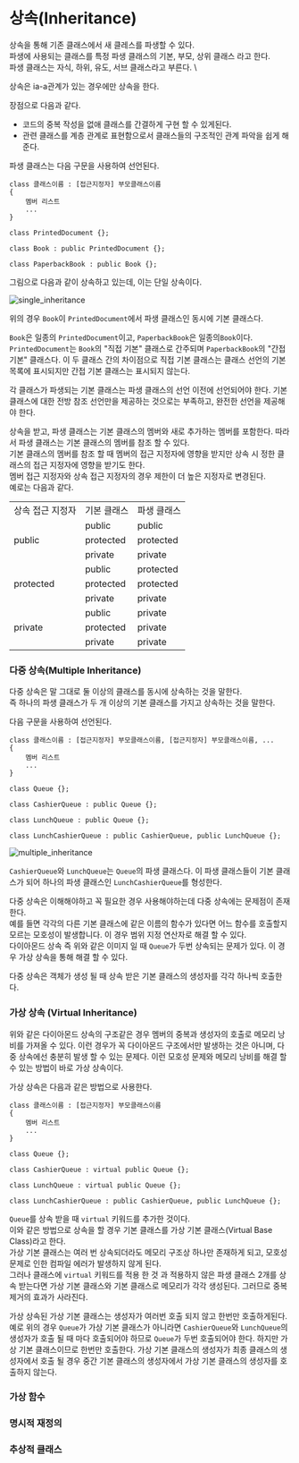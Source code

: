 # 상속(Inheritance)

상속을 통해 기존 클래스에서 새 클레스를 파생할 수 있다. \
파생에 사용되는 클래스를 특정 파생 클래스의 기본, 부모, 상위 클래스 라고 한다. \
파생 클래스는 자식, 하위, 유도, 서브 클래스라고 부른다. \

상속은 ia-a관계가 있는 경우에만 상속을 한다.

장점으로 다음과 같다.
+ 코드의 중복 작성을 없애 클래스를 간결하게 구현 할 수 있게된다.
+ 관련 클래스를 계층 관계로 표현함으로서 클래스들의 구조적인 관계 파악을 쉽게 해준다.

파생 클래스는 다음 구문을 사용하여 선언된다.

```
class 클래스이름 : [접근지정자] 부모클래스이름
{
    멤버 리스트
    ...
}
```
```
class PrintedDocument {};

class Book : public PrintedDocument {};

class PaperbackBook : public Book {};
```

그림으로 다음과 같이 상속하고 있는데, 이는 단일 상속이다.

![single_inheritance](https://learn.microsoft.com/ko-kr/cpp/cpp/media/vc38xj1.gif?view=msvc-170)

위의 경우 `Book`이 `PrintedDocument`에서 파생 클래스인 동시에 기본 클래스다.

`Book`은 일종의 `PrintedDocument`이고, `PaperbackBook`은 일종의`Book`이다. \
`PrintedDocument`는 `Book`의 "직접 기본" 클래스로 간주되며 `PaperbackBook`의 "간접 기본" 클래스다. 이 두 클래스 간의 차이점으로 직접 기본 클래스는 클래스 선언의 기본 목록에 표시되지만 간접 기본 클래스는 표시되지 않는다.

각 클래스가 파생되는 기본 클래스는 파생 클래스의 선언 이전에 선언되어야 한다. 기본 클래스에 대한 전방 참조 선언만을 제공하는 것으로는 부족하고, 완전한 선언을 제공해야 한다.

상속을 받고, 파생 클래스는 기본 클래스의 멤버와 새로 추가하는 멤버를 포함한다. 따라서 파생 클래스는 기본 클래스의 멤버를 참조 할 수 있다. \
기본 클래스의 멤버를 참조 할 때 멤버의 접근 지정자에 영향을 받지만 상속 시 정한 클래스의 접근 지정자에 영향을 받기도 한다. \
멤버 접근 지정자와 상속 접근 지정자의 경우 제한이 더 높은 지정자로 변경된다. \
예로는 다음과 같다.

<table>
    <tr>
        <td>상속 접근 지정자</td>
        <td>기본 클래스</td>
        <td>파생 클래스</td>
    </tr>
    <tr>
        <td rowspan="3">public</td>
        <td>public</td>
        <td>public</td>
    </tr>
    <tr>
        <td>protected</td>
        <td>protected</td>
    </tr>
    <tr>
        <td>private</td>
        <td>private</td>
    </tr>
        <tr>
        <td rowspan="3">protected</td>
        <td>public</td>
        <td>protected</td>
    </tr>
    <tr>
        <td>protected</td>
        <td>protected</td>
    </tr>
    <tr>
        <td>private</td>
        <td>private</td>
    </tr>
        </tr>
        <tr>
        <td rowspan="3">private</td>
        <td>public</td>
        <td>private</td>
    </tr>
    <tr>
        <td>protected</td>
        <td>private</td>
    </tr>
    <tr>
        <td>private</td>
        <td>private</td>
    </tr>
</table>

### 다중 상속(Multiple Inheritance)

다중 상속은 말 그대로 둘 이상의 클래스를 동시에 상속하는 것을 말한다. \
즉 하나의 파생 클래스가 두 개 이상의 기본 클래스를 가지고 상속하는 것을 말한다.

다음 구문을 사용하여 선언된다.

```
class 클래스이름 : [접근지정자] 부모클래스이름, [접근지정자] 부모클래스이름, ...
{
    멤버 리스트
    ...
}
```
```
class Queue {};

class CashierQueue : public Queue {};

class LunchQueue : public Queue {};

class LunchCashierQueue : public CashierQueue, public LunchQueue {};
```

![multiple_inheritance](https://learn.microsoft.com/ko-kr/cpp/cpp/media/vc38xp1.gif?view=msvc-170)

`CashierQueue`와 `LunchQueue`는 `Queue`의 파생 클래스다. 이 파생 클래스들이 기본 클래스가 되어 하나의 파생 클래스인 `LunchCashierQueue`를 형성한다.

다중 상속은 이해해야하고 꼭 필요한 경우 사용해야하는데 다중 상속에는 문제점이 존재한다. \
예를 들면 각각의 다른 기본 클래스에 같은 이름의 함수가 있다면 어느 함수를 호출할지 모르는 모호성이 발생합니다. 이 경우 범위 지정 연산자로 해결 할 수 있다. \
다이아몬드 상속 즉 위와 같은 이미지 일 때 `Queue`가 두번 상속되는 문제가 있다. 이 경우 가상 상속을 통해 해결 할 수 있다.

다중 상속은 객체가 생성 될 때 상속 받은 기본 클래스의 생성자를 각각 하나씩 호출한다.

### 가상 상속 (Virtual Inheritance)

위와 같은 다이아몬드 상속의 구조같은 경우 멤버의 중복과 생성자의 호출로 메모리 낭비를 가져올 수 있다. 이런 경우가 꼭 다이아몬드 구조에서만 발생하는 것은 아니며, 다중 상속에선 충분히 발생 할 수 있는 문제다. 이런 모호성 문제와 메모리 낭비를 해결 할 수 있는 방법이 바로 가상 상속이다.

가상 상속은 다음과 같은 방법으로 사용한다.
```
class 클래스이름 : [접근지정자] 부모클래스이름
{
    멤버 리스트
    ...
}
```

```
class Queue {};

class CashierQueue : virtual public Queue {};

class LunchQueue : virtual public Queue {};

class LunchCashierQueue : public CashierQueue, public LunchQueue {};
```

`Queue`를 상속 받을 때 `virtual` 키워드를 추가한 것이다. \
이와 같은 방법으로 상속을 할 경우 기본 클래스를 가상 기본 클래스(Virtual Base Class)라고 한다. \
가상 기본 클래스는 여러 번 상속되더라도 메모리 구조상 하나만 존재하게 되고, 모호성 문제로 인한 컴파일 에러가 발생하지 않게 된다. \
그러나 클래스에 `virtual` 키워드를 적용 한 것 과 적용하지 않은 파생 클래스 2개를 상속 받는다면 가상 기본 클래스와 기본 클래스로 메모리가 각각 생성된다. 그러므로 중복 제거의 효과가 사라진다.

가상 상속된 가상 기본 클래스는 생성자가 여러번 호출 되지 않고 한번만 호출하게된다. \
예로 위의 경우 `Queue`가 가상 기본 클래스가 아니라면 `CashierQueue`와 `LunchQueue`의 생성자가 호출 될 때 마다 호출되어야 하므로 `Queue`가 두번 호출되어야 한다. 하지만 가상 기본 클래스이므로 한번만 호출한다.
가상 기본 클래스의 생성자가 최종 클래스의 생성자에서 호출 될 경우 중간 기본 클래스의 생성자에서 가상 기본 클래스의 생성자를 호출하지 않는다.

### 가상 함수


### 명시적 재정의


### 추상적 클래스

